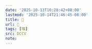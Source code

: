 ```yaml
---
date: '2025-10-13T10:28:42+08:00'
lastmod: '2025-10-14T21:46:45-08:00'
title: 􃦓
url: 􃦓
tags: [嚏]
src: DCCV
note:
---
```

